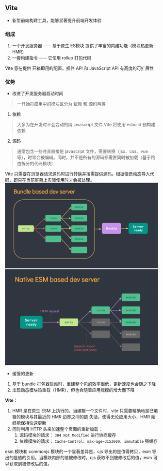 ## Vite
 - 新型前端构建工具，能够显著提升前端开发体验

### 组成
1.  一个开发服务器 ---- 基于原生 ES模块 提供了丰富的内建功能（模块热更新 HMR）
2. 一套构建指令 ---- 它使用 rollup 打包代码

Vite 意在提供 开箱即用的配置，插件 API 和 JavaScript API 有高度的可扩展性

### 优势

- 改进了开发服务器启动时间
> 一开始将应用中的模块区分为 依赖 和 源码两类
1. 依赖
> 大多为在开发时不会变动的纯 javascript 文件
> Vite 将使用 esbuild 预构建依赖
2. 源码
> 通常包含一些并非直接是 javascript 文件，需要转换（jsx、css、vue等），时常会被编辑。同时，并不是所有的源码都需要同时被加载（基于路由拆分的代码模块）

Vite 只需要在浏览器请求源码时进行转换并按需提供源码。根据情景动态导入代码，即只在当前屏幕上实际使用时才会被处理。
![bundle](./img/bundle.png)
![esm](./img/esm.png)

- 缓慢的更新

1. 基于 bundle 打包器启动时，重建整个包的效率很低，更新速度也会随之下降
2. 出现动态模块热重载（HMR），但也会随着应用规模的增大而下降

**Vite：**
1. HMR 是在原生 ESM 上执行的。当编辑一个文件时，vite 只需要精确地是已编辑的模块与其最近的 HMR 边界之间的链 失活，使得无论应用大小，HMR 始终能保持快速更新
2. 同时利用 HTTP 头来加速整个页面的重新加载：
    1. 源码模块的请求： `304 Not Modified` 进行协商缓存
    2. 依赖模块的请求： `Cache-Control: max-age=3153600, immutable`  强缓存

esm 模块和 commonjs 模块的一个显著差异是，cjs 导出的是值得拷贝，esm 导出的是值的引用。当模块内部的值被修改时，cjs 获取不到被修改后的值，esm 可以获取到被修改后的值。